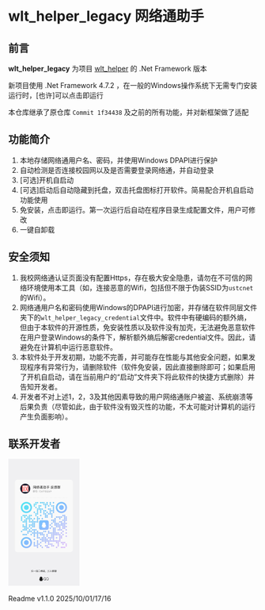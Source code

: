 # wlt_helper_legacy 网络通助手

## 前言

**wlt_helper_legacy** 为项目 [wlt_helper](https://github.com/Amsors/wlt_helper) 的 .Net Framework 版本

新项目使用 .Net Framework 4.7.2 ，在一般的Windows操作系统下无需专门安装运行时，[也许]可以点击即运行

本仓库继承了原仓库 `Commit 1f34438` 及之前的所有功能，并对新框架做了适配

## 功能简介

1. 本地存储网络通用户名、密码，并使用Windows DPAPI进行保护
2. 自动检测是否连接校园网以及是否需要登录网络通，并自动登录
3. [可选]开机自启动
4. [可选]启动后自动隐藏到托盘，双击托盘图标打开软件。简易配合开机自启动功能使用
5. 免安装，点击即运行。第一次运行后自动在程序目录生成配置文件，用户可修改
6. 一键自卸载

## 安全须知

1. 我校网络通认证页面没有配置Https，存在极大安全隐患，请勿在不可信的网络环境使用本工具（如，连接恶意的Wifi，包括但不限于伪装SSID为`ustcnet`的Wifi）。
2. 网络通用户名和密码使用Windows的DPAPI进行加密，并存储在软件同层文件夹下的`wlt_helper_legacy_credential`文件中。软件中有硬编码的额外熵，但由于本软件的开源性质，免安装性质以及软件没有加壳，无法避免恶意软件在用户登录Windows的条件下，解析额外熵后解密credential文件。因此，请避免在计算机中运行恶意软件。
3. 本软件处于开发初期，功能不完善，并可能存在性能与其他安全问题，如果发现程序有异常行为，请删除软件（软件免安装，因此直接删除即可；如果启用了开机自启动，请在当前用户的“启动”文件夹下将此软件的快捷方式删除）并告知开发者。
4. 开发者不对上述1，2，3及其他因素导致的用户网络通账户被盗、系统崩溃等后果负责（尽管如此，由于软件没有毁灭性的功能，不太可能对计算机的运行产生负面影响）。

## 联系开发者

<img src="/Docs/Image/QQgroupQR.jpg" style="zoom:25%;" />



Readme v1.1.0 2025/10/01/17/16